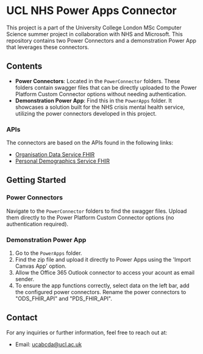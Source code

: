 # UCL NHS Power Apps Connector

This project is a part of the University College London MSc Computer Science summer project in collaboration with NHS and Microsoft. This repository contains two Power Connectors and a demonstration Power App that leverages these connectors.

## Contents

- **Power Connectors**: Located in the `PowerConnector` folders. These folders contain swagger files that can be directly uploaded to the Power Platform Custom Connector options without needing authentication.
- **Demonstration Power App**: Find this in the `PowerApps` folder. It showcases a solution built for the NHS crisis mental health service, utilizing the power connectors developed in this project.

### APIs

The connectors are based on the APIs found in the following links:

- [Organisation Data Service FHIR](https://digital.nhs.uk/developer/api-catalogue/organisation-data-service-fhir)
- [Personal Demographics Service FHIR](https://digital.nhs.uk/developer/api-catalogue/personal-demographics-service-fhir)

## Getting Started

### Power Connectors

Navigate to the `PowerConnector` folders to find the swagger files. Upload them directly to the Power Platform Custom Connector options (no authentication required).

### Demonstration Power App

1. Go to the `PowerApps` folder.
2. Find the zip file and upload it directly to Power Apps using the 'Import Canvas App' option.
3. Allow the Office 365 Outlook connector to access your acount as email sender.
4. To ensure the app functions correctly, select data on the left bar, add the configured power connectors. Rename the power connectors to "ODS_FHIR_API" and "PDS_FHIR_API".

## Contact

For any inquiries or further information, feel free to reach out at:

- Email: [ucabcda@ucl.ac.uk](mailto:ucabcda@ucl.ac.uk)
